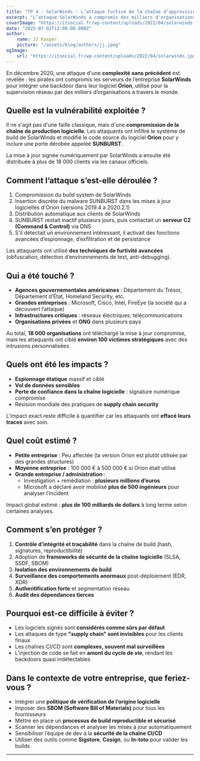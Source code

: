 ```yaml
---
title: "TP 4 : SolarWinds : L’attaque furtive de la chaîne d’approvisionnement"
excerpt: "L’attaque SolarWinds a compromis des milliers d'organisations en infiltrant une mise à jour logicielle légitime. Plongée dans une cyber-opération d’espionnage à grande échelle orchestrée avec une précision militaire."
coverImage: "https://itsocial.fr/wp-content/uploads/2022/04/solarwinds.jpg"
date: "2025-07-02T12:00:00.000Z"
author:
    name: JJ Kasper
    picture: "/assets/blog/authors/jj.jpeg"
ogImage:
    url: "https://itsocial.fr/wp-content/uploads/2022/04/solarwinds.jpg"
---
```


En décembre 2020, une attaque d'une **complexité sans précédent** est révélée : les pirates ont compromis les serveurs de l’entreprise **SolarWinds** pour intégrer une backdoor dans leur logiciel **Orion**, utilisé pour la supervision réseau par des milliers d’organisations à travers le monde.

## Quelle est la vulnérabilité exploitée ?

Il ne s'agit pas d'une faille classique, mais d'une **compromission de la chaîne de production logicielle**. Les attaquants ont infiltré le système de build de SolarWinds et modifié le code source du logiciel **Orion** pour y inclure une porte dérobée appelée **SUNBURST**.

La mise à jour signée numériquement par SolarWinds a ensuite été distribuée à plus de 18 000 clients via les canaux officiels.

## Comment l’attaque s’est-elle déroulée ?

1. Compromission du build system de SolarWinds
2. Insertion discrète du malware SUNBURST dans les mises à jour logicielles d'Orion (versions 2019.4 à 2020.2.1)
3. Distribution automatique aux clients de SolarWinds
4. SUNBURST restait inactif plusieurs jours, puis contactait un **serveur C2 (Command & Control)** via DNS
5. S'il détectait un environnement intéressant, il activait des fonctions avancées d’espionnage, d’exfiltration et de persistance

Les attaquants ont utilisé **des techniques de furtivité avancées** (obfuscation, détection d’environnements de test, anti-debugging).

## Qui a été touché ?

-   **Agences gouvernementales américaines** : Département du Trésor, Département d’État, Homeland Security, etc.
-   **Grandes entreprises** : Microsoft, Cisco, Intel, FireEye (la société qui a découvert l’attaque)
-   **Infrastructures critiques** : réseaux électriques, télécommunications
-   **Organisations privées** et **ONG** dans plusieurs pays

Au total, **18 000 organisations** ont téléchargé la mise à jour compromise, mais les attaquants ont ciblé **environ 100 victimes stratégiques** avec des intrusions personnalisées.

## Quels ont été les impacts ?

-   **Espionnage étatique** massif et ciblé
-   **Vol de données sensibles**
-   **Perte de confiance dans la chaîne logicielle** : signature numérique compromise
-   Révision mondiale des pratiques de **supply chain security**

L’impact exact reste difficile à quantifier car les attaquants ont **effacé leurs traces** avec soin.

## Quel coût estimé ?

-   **Petite entreprise** : Peu affectée (la version Orion est plutôt utilisée par des grandes structures)
-   **Moyenne entreprise** : 100 000 € à 500 000 € si Orion était utilisé
-   **Grande entreprise / administration** :
    -   Investigation + remédiation : **plusieurs millions d’euros**
    -   Microsoft a déclaré avoir mobilisé **plus de 500 ingénieurs** pour analyser l’incident

Impact global estimé : **plus de 100 milliards de dollars** à long terme selon certaines analyses.

## Comment s’en protéger ?

1. **Contrôle d’intégrité et traçabilité** dans la chaîne de build (hash, signatures, reproductibilité)
2. Adoption de **frameworks de sécurité de la chaîne logicielle** (SLSA, SSDF, SBOM)
3. **Isolation des environnements de build**
4. **Surveillance des comportements anormaux** post-déploiement (EDR, XDR)
5. **Authentification forte** et segmentation réseau
6. **Audit des dépendances tierces**

## Pourquoi est-ce difficile à éviter ?

-   Les logiciels signés sont **considérés comme sûrs par défaut**
-   Les attaques de type **"supply chain" sont invisibles** pour les clients finaux
-   Les chaînes CI/CD sont **complexes, souvent mal surveillées**
-   L’injection de code se fait en **amont du cycle de vie**, rendant les backdoors quasi indétectables

## Dans le contexte de votre entreprise, que feriez-vous ?

-   Intégrer une **politique de vérification de l’origine logicielle**
-   Imposer des **SBOM (Software Bill of Materials)** pour tous les fournisseurs
-   Mettre en place un **processus de build reproductible et sécurisé**
-   Scanner les dépendances et analyser les mises à jour automatiquement
-   Sensibiliser l’équipe de dev à la **sécurité de la chaîne CI/CD**
-   Utiliser des outils comme **Sigstore**, **Cosign**, ou **In-toto** pour valider les builds

---
